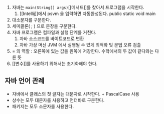 
1. 자바는 ```main(String[] args)```[[메서드]]를 찾아서 프로그램을 시작한다.
	1. [[Intellij]]에서 psvm 을 입력하면 자동완성된다. public static void main
2. 대소문자를 구분한다.
3. 세미콜론( ; ) 으로 문장을 구분한다.
4. 자바 프로그램은 컴파일과 실행 단계를 거친다.
	1. 자바 소스코드를 바이트코드로 변환
	2. 자바 가상 머신 JVM 에서 실행될 수 있게 최적화 및 문법 오류 검출
5. = 의 역할 : 오른쪽에 있는 값을 왼쪽에 저장한다. 수학에서의 두 값이 같다와는 다른 뜻
6. [[변수]]를 사용하기 위해서는 초기화해야 한다.


## 자바 언어 관례

- 자바에서 클래스의 첫 글자는 대문자로 시작한다. + PascalCase 사용
- 상수는 모두 대문자를 사용하고 언더바로 구분한다.
- 패키지는 모두 소문자를 사용한다.